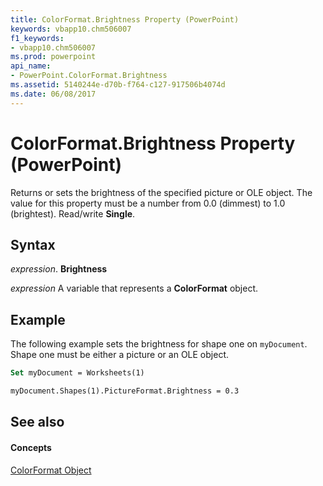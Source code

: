```yaml
---
title: ColorFormat.Brightness Property (PowerPoint)
keywords: vbapp10.chm506007
f1_keywords:
- vbapp10.chm506007
ms.prod: powerpoint
api_name:
- PowerPoint.ColorFormat.Brightness
ms.assetid: 5140244e-d70b-f764-c127-917506b4074d
ms.date: 06/08/2017
---
```



# ColorFormat.Brightness Property (PowerPoint)

Returns or sets the brightness of the specified picture or OLE object. The value for this property must be a number from 0.0 (dimmest) to 1.0 (brightest). Read/write **Single**.


## Syntax

 _expression_. **Brightness**

 _expression_ A variable that represents a **ColorFormat** object.


## Example

The following example sets the brightness for shape one on  `myDocument`. Shape one must be either a picture or an OLE object.


```vb
Set myDocument = Worksheets(1)

myDocument.Shapes(1).PictureFormat.Brightness = 0.3
```


## See also


#### Concepts


[ColorFormat Object](colorformat-object-powerpoint.md)

